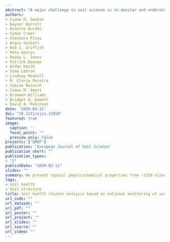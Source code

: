 ```yaml
---
abstract: "A major challenge in soil science is to monitor and understand the state and change of soils at a national scale, to inform decision making and policy. To address this, there is a need to identify key parameters for soil health and function, and determine how they relate to other parameters, including traditional soil surveys. Here we present a national-scale dataset of topsoil sampled as part of a wider agri-environment monitoring scheme in Wales, UK. Over 1,350 topsoils (0–15 cm) were sampled across a very wide range of habitats and a range of physical, chemical and biological soil quality indicators measured. We show consistent differences in soil physicochemical properties across habitat types, with carbon decreasing and pH increasing across the habitat productivity gradient from bogs through woodlands and grasslands to arable systems. The soils within our dataset are largely within the limits identified as important for supporting habitat function, with the exception of excessive phosphate levels in mesotrophic grassland. Cluster detection methods identified four soil functional classes based on measured topsoil properties, which were more related to habitat type than the genesis-based soil classification from soil maps. These soil functional classes can be interpreted as phenoforms within the soil genoforms found by traditional soil classification. This shows the importance of land-use management in determining the soil health and functional capacity of soils. Our work provides an account of the current state of soil health in Wales, its relationship to soil function and a baseline for future monitoring to track changes against agri-environment and other policy targets."
authors:
- Fiona M. Seaton
- Gaynor Barrett
- Annette Burden
- Simon Creer
- Eleonora Fitos
- Angus Garbutt
- Rob I. Griffith
- Pete Henrys
- Davey L. Jones
- Patrick Keenan
- Aidan Keith
- Inma Lebron
- Lindsay Maskell
- M. Gloria Pereira
- Sabine Reinsch
- Simon M. Smart
- Bronwen Williams
- Bridget A. Emmett
- David A. Robinson
date: "2020-03-11"
doi: "10.1111/ejss.12958"
featured: true
image:
  caption: ''
  focal_point: ""
  preview_only: false
projects: ['GMEP']
publication: 'European Journal of Soil Science'
publication_short: ""
publication_types:
- "2"
publishDate: "2020-03-11"
slides: ""
summary: We present topsoil physicochemical properties from ~1350 sites across Wales and identify soil health classes.
tags:
- soil health
- Soil structure
title: Soil health cluster analysis based on national monitoring of soil indicators
url_code: ""
url_dataset: ""
url_pdf: ""
url_poster: ""
url_project: ""
url_slides: ""
url_source: ""
url_video: ""
---
```





